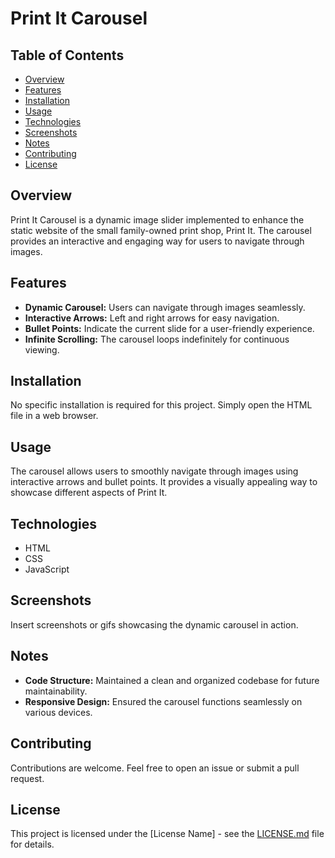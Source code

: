 # Print It Carousel

## Table of Contents
- [Overview](#overview)
- [Features](#features)
- [Installation](#installation)
- [Usage](#usage)
- [Technologies](#technologies)
- [Screenshots](#screenshots)
- [Notes](#notes)
- [Contributing](#contributing)
- [License](#license)

## Overview

Print It Carousel is a dynamic image slider implemented to enhance the static website of the small family-owned print shop, Print It. The carousel provides an interactive and engaging way for users to navigate through images.

## Features

- **Dynamic Carousel:** Users can navigate through images seamlessly.
- **Interactive Arrows:** Left and right arrows for easy navigation.
- **Bullet Points:** Indicate the current slide for a user-friendly experience.
- **Infinite Scrolling:** The carousel loops indefinitely for continuous viewing.

## Installation

No specific installation is required for this project. Simply open the HTML file in a web browser.

## Usage

The carousel allows users to smoothly navigate through images using interactive arrows and bullet points. It provides a visually appealing way to showcase different aspects of Print It.

## Technologies

- HTML
- CSS
- JavaScript

## Screenshots

Insert screenshots or gifs showcasing the dynamic carousel in action.

## Notes

- **Code Structure:** Maintained a clean and organized codebase for future maintainability.
- **Responsive Design:** Ensured the carousel functions seamlessly on various devices.

## Contributing

Contributions are welcome. Feel free to open an issue or submit a pull request.

## License

This project is licensed under the [License Name] - see the [LICENSE.md](LICENSE.md) file for details.
